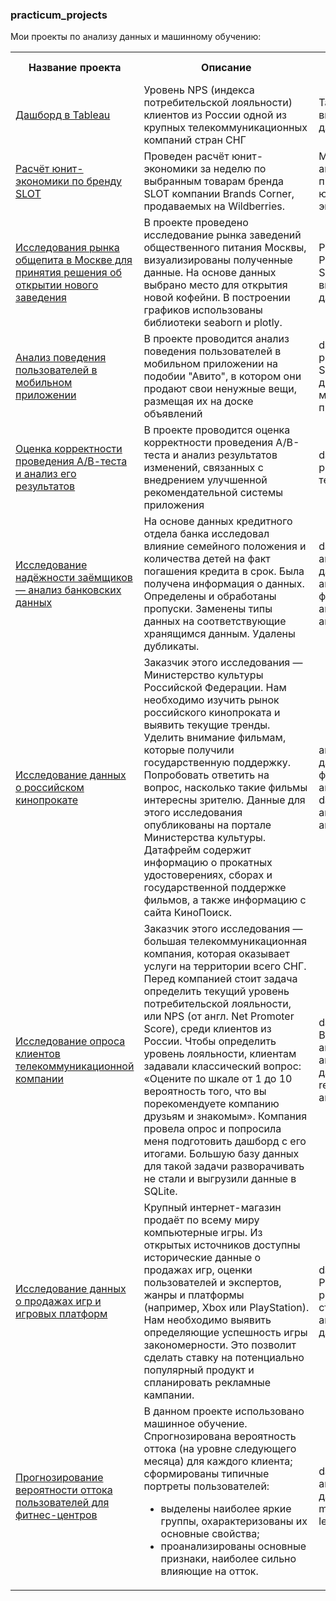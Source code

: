 ### practicum_projects
Мои проекты по анализу данных и машинному обучению:

<table>

<tr><th>Название проекта</th><th>Описание</th><th>Ключевые слова</th></tr>


<tr>
  <td> 
    <a href="https://public.tableau.com/app/profile/andrew.senachin6889/viz/telecomm_dash_viz/Dash_Telecomm_Viz"> Дашборд в Tableau </a> 
  </td>
  <td> Уровень NPS (индекса потребительской лояльности) клиентов из России одной из крупных телекоммуникационных компаний стран СНГ 
  </td>
  <td> Tableau, визуализация данных </td>
</tr>


<tr>
  <td> 
    <a href="https://docs.google.com/spreadsheets/d/1aRR-Ibu1Eorik2ubiVDrf6nHoEEYnz8S/edit?usp=sharing&ouid=100384629976165750384&rtpof=true&sd=true"> 
    Расчёт юнит-экономики по бренду SLOT </a> 
  </td>
  <td> Проведен расчёт юнит-экономики за неделю по выбранным товарам бренда SLOT компании Brands Corner, продаваемых на Wildberries.
  </td>
  <td> MS Excel, аналитика продаж, юнит-экономика </td>
</tr>


<tr>
  <td> 
    <a href="https://nbviewer.org/gist/asenachin/365b7af890c59845b91ddfe731887c58"> Исследования рынка общепита в Москве для принятия решения об
открытии нового заведения </a> 
  </td>
  <td> В проекте проведено исследование рынка заведений общественного питания Москвы, визуализированы полученные данные. На основе данных выбрано место для открытия новой кофейни. В построении графиков использованы библиотеки seaborn и plotly. 
  </td>
  <td> Python, Pandas, Seaborn, визуализация данных </td>
</tr>

<tr>
  <td> 
    <a href="https://nbviewer.org/gist/asenachin/40a42464a9897c104f2c5697aa01ec71"> Анализ поведения пользователей в мобильном приложении </a> 
  </td>
  <td> В проекте проводится анализ поведения пользователей в мобильном приложении на подобии "Авито", в котором они продают свои ненужные вещи, размещая их на доске объявлений
  </td>
  <td> data analyst, pandas, Sankey диаграммы, мобильные приложения </td>
</tr>

<tr>
  <td> 
    <a href="https://nbviewer.org/gist/asenachin/458cf8eea82d45f5af267dc512b99fe0"> Оценка корректности проведения А/В-теста и анализ его результатов </a> 
  </td>
  <td> В проекте проводится оценка корректности проведения A/B-теста и анализ результатов изменений, связанных с внедрением улучшенной рекомендательной системы приложения
  </td>
  <td> data analyst, pandas, А/В-тесты </td>
</tr>

<tr>
  <td> 
    <a href="https://nbviewer.org/gist/asenachin/4035c80f8250a349b281046aa1a72110"> Исследование надёжности заёмщиков — анализ банковских данных 
    </a> 
  </td>
  <td> На основе данных кредитного отдела банка исследовал влияние семейного положения и количества детей на факт погашения кредита в срок. Была получена информация о данных. Определены и обработаны пропуски. Заменены типы данных на соответствующие хранящимся данным. Удалены дубликаты.
  </td>
  <td> data analyst, аналитик данных, аналитик, финансовый аналитик, analyst 
  </td>
</tr>
  
<tr>
  <td> 
    <a href="https://nbviewer.org/gist/asenachin/ff9afb6f08032b672bd5e2ad9b65c6b6"> Исследование данных о российском кинопрокате 
    </a> 
  </td>
  <td> Заказчик этого исследования — Министерство культуры Российской Федерации. Нам необходимо изучить рынок российского кинопроката и выявить текущие тренды. Уделить внимание фильмам, которые получили государственную поддержку. Попробовать ответить на вопрос, насколько такие фильмы интересны зрителю. Данные для этого исследования опубликованы на портале Министерства культуры. Датафрейм содержит информацию о прокатных удостоверениях, сборах и государственной поддержке фильмов, а также информацию с сайта КиноПоиск.
  </td>
  <td> аналитик данных, финансовый аналитик, data analyst, аналитик, analyst 
  </td>
</tr>
  
<tr>
  <td> 
    <a href="https://nbviewer.org/gist/asenachin/9094acf8f5025155a35535cf93f30cce"> Исследование опроса клиентов телекоммуникационной компании 
    </a> 
  </td>
  <td> Заказчик этого исследования — большая телекоммуникационная компания, которая оказывает услуги на территории всего СНГ. Перед компанией стоит задача определить текущий уровень потребительской лояльности, или NPS (от англ. Net Promoter Score), среди клиентов из России.
Чтобы определить уровень лояльности, клиентам задавали классический вопрос: «Оцените по шкале от 1 до 10 вероятность того, что вы порекомендуете компанию друзьям и знакомым». Компания провела опрос и попросила меня подготовить дашборд с его итогами. Большую базу данных для такой задачи разворачивать не стали и выгрузили данные в SQLite.
  </td>
  <td> data analyst, BI analyst, BI-аналитик, аналитик данных, reporting analyst 
  </td>
</tr>

<tr>
  <td> 
    <a href="https://nbviewer.org/gist/asenachin/ed3350b66e238354afd0ec92a215f9d0"> Исследование данных о продажах игр и игровых платформ 
    </a> 
  </td>
  <td> Крупный интернет-магазин продаёт по всему миру компьютерные игры. Из открытых источников доступны исторические данные о продажах игр, оценки пользователей и экспертов, жанры и платформы (например, Xbox или PlayStation). Нам необходимо выявить определяющие успешность игры закономерности. Это позволит сделать ставку на потенциально популярный продукт и спланировать рекламные кампании.



  </td>
  <td> data analyst, Python, pandas, SQL, статистика, аналитик данных 
  </td>
</tr>

<tr>
  <td> 
    <a href="https://nbviewer.org/gist/asenachin/9ad33b2a4584ef4cfdd7cbb70623ad42"> Прогнозирование вероятности оттока пользователей для фитнес-центров 
    </a> 
  </td>
  <td> В данном проекте использовано машинное обучение. Спрогнозирована вероятность оттока (на уровне следующего месяца) для каждого клиента; сформированы типичные портреты пользователей: 
    <ul>
      <li> выделены наиболее яркие группы, охарактеризованы их основные свойства; </li> 
      <li> проанализированы основные признаки, наиболее сильно влияющие на отток. </li>
    </ul>
  </td>
  <td> data analyst, аналитик данных, machine learning 
  </td>
</tr>

</table> 
